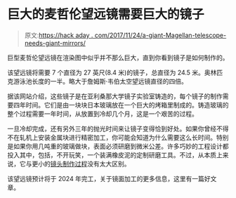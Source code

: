# 巨大的麦哲伦望远镜需要巨大的镜子

> 原文:[https://hack aday . com/2017/11/24/a-giant-Magellan-telescope-needs-giant-mirrors/](https://hackaday.com/2017/11/24/a-giant-magellan-telescope-needs-giant-mirrors/)

巨型麦哲伦望远镜在渲染图中似乎并不那么巨大，直到你看到镜子是如何制作的。

该望远镜将需要 7 个直径为 27 英尺(8.4 米)的镜子，总直径为 24.5 米。奥林匹克游泳池长度的一半。略大于詹姆斯·韦伯太空望远镜直径的四倍。

据该网站介绍，这些镜子是在亚利桑那大学镜子实验室铸造的，每个镜子的制作需要四年时间。它们是由一块块日本玻璃放在一个巨大的烤箱里制成的。铸造玻璃的整个过程需要一年时间，从放置到冷却几个月，这是一个艰苦的过程。

一旦冷却完成，还有另外三年的抛光时间来让镜子变得恰到好处。如果你曾经不得不在轧机上安装金属块进行精密加工，你可能会知道为什么需要这么长时间。特别是如果你用几吨重的玻璃做块，表面必须研磨到微米公差。许多巧妙的工程设计都投入其中，包括，不开玩笑，一个装满橡皮泥的定制研磨工具。不过，从本质上来说，它与更小的[镜头制作过程](https://hackaday.com/2015/04/16/making-funhouse-mirror-lenses/)没有太大区别。

该望远镜预计将于 2024 年完工，关于镜面加工的更多信息，这里有一篇好文章。